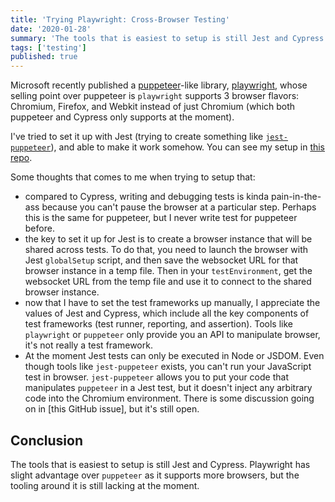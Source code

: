 ```yaml
---
title: 'Trying Playwright: Cross-Browser Testing'
date: '2020-01-28'
summary: 'The tools that is easiest to setup is still Jest and Cypress. Playwright has slight advantage over puppeteer as it supports more browsers, but the tooling around it is still lacking at the moment.'
tags: ['testing']
published: true
---
```


Microsoft recently published a [puppeteer][puppeteer]-like library, [playwright], whose selling point over puppeteer is `playwright` supports 3 browser flavors: Chromium, Firefox, and Webkit instead of just Chromium (which both puppeteer and Cypress only supports at the moment).

I've tried to set it up with Jest (trying to create something like [`jest-puppeteer`][jest-puppeteer]), and able to make it work somehow. You can see my setup in [this repo](https://github.com/malcolm-kee/react-ecomm-site/tree/redux-ts-playwright).

Some thoughts that comes to me when trying to setup that:

- compared to Cypress, writing and debugging tests is kinda pain-in-the-ass because you can't pause the browser at a particular step. Perhaps this is the same for puppeteer, but I never write test for puppeteer before.
- the key to set it up for Jest is to create a browser instance that will be shared across tests. To do that, you need to launch the browser with Jest `globalSetup` script, and then save the websocket URL for that browser instance in a temp file. Then in your `testEnvironment`, get the websocket URL from the temp file and use it to connect to the shared browser instance.
- now that I have to set the test frameworks up manually, I appreciate the values of Jest and Cypress, which include all the key components of test frameworks (test runner, reporting, and assertion). Tools like `playwright` or `puppeteer` only provide you an API to manipulate browser, it's not really a test framework.
- At the moment Jest tests can only be executed in Node or JSDOM. Even though tools like `jest-puppeteer` exists, you can't run your JavaScript test in browser. `jest-puppeteer` allows you to put your code that manipulates `puppeteer` in a Jest test, but it doesn't inject any arbitrary code into the Chromium environment. There is some discussion going on in [this GitHub issue], but it's still open.

## Conclusion

The tools that is easiest to setup is still Jest and Cypress. Playwright has slight advantage over `puppeteer` as it supports more browsers, but the tooling around it is still lacking at the moment.

[puppeteer]: https://github.com/puppeteer/puppeteer
[playwright]: https://github.com/microsoft/playwright
[jest-puppeteer]: https://github.com/smooth-code/jest-puppeteer
[github-issue-jsdom]: https://github.com/facebook/jest/issues/848
